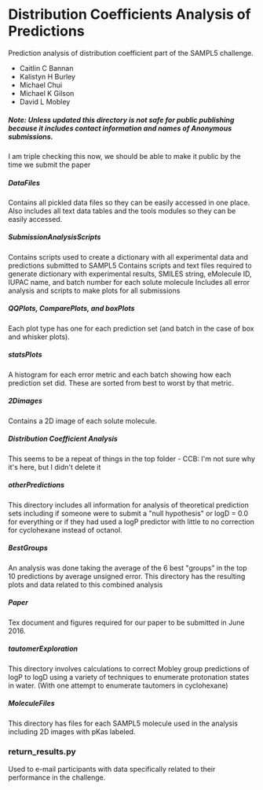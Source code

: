 # Distribution Coefficients Analysis of Predictions

Prediction analysis of distribution coefficient part of the SAMPL5 challenge. 

* Caitlin C Bannan
* Kalistyn H Burley
* Michael Chui
* Michael K Gilson
* David L Mobley

##### Note: Unless updated this directory is not safe for public publishing because it includes contact information and names of Anonymous submissions.
I am triple checking this now, we should be able to make it public by the time we submit the paper

##### DataFiles
Contains all pickled data files so they can be easily accessed in one place. 
Also includes all text data tables and the tools modules so they can be easily accessed. 

##### SubmissionAnalysisScripts 
Contains scripts used to create a dictionary with all experimental data and predictions submitted to SAMPL5
Contains scripts and text files required to generate dictionary with experimental results, SMILES string, eMolecule ID, IUPAC name, and batch number for each solute molecule
Includes all error analysis and scripts to make plots for all submissions

##### QQPlots, ComparePlots, and boxPlots
Each plot type has one for each prediction set (and batch in the case of box and whisker plots). 

##### statsPlots
A histogram for each error metric and each batch showing how each prediction set did. These are sorted from best to worst by that metric. 

##### 2Dimages
Contains a 2D image of each solute molecule. 

##### Distribution Coefficient Analysis
This seems to be a repeat of things in the top folder - CCB: I'm not sure why it's here, but I didn't delete it 

##### otherPredictions
This directory includes all information for analysis of theoretical prediction sets including if someone were to submit a "null hypothesis" or logD = 0.0 for everything or if they had used a logP predictor with little to no correction for cyclohexane instead of octanol. 

##### BestGroups
An analysis was done taking the average of the 6 best "groups" in the top 10 predictions by average unsigned error. This directory has the resulting plots and data related to this combined analysis

##### Paper
Tex document and figures required for our paper to be submitted in June 2016. 

##### tautomerExploration
This directory involves calculations to correct Mobley group predictions of logP to logD using a variety of techniques to enumerate protonation states in water. (With one attempt to enumerate tautomers in cyclohexane)

##### MoleculeFiles
This directory has files for each SAMPL5 molecule used in the analysis including 2D images with pKas labeled.

### return_results.py
Used to e-mail participants with data specifically related to their performance in the challenge. 


